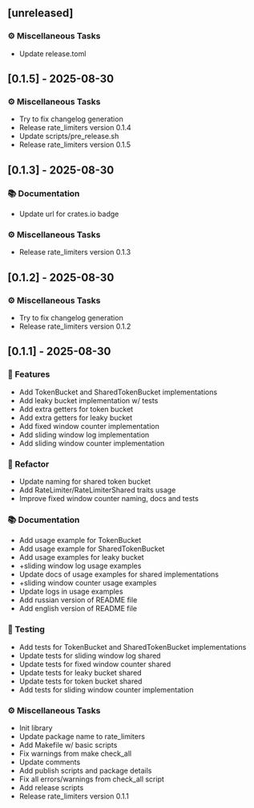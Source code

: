 ## [unreleased]

### ⚙️ Miscellaneous Tasks

- Update release.toml
## [0.1.5] - 2025-08-30

### ⚙️ Miscellaneous Tasks

- Try to fix changelog generation
- Release rate_limiters version 0.1.4
- Update scripts/pre_release.sh
- Release rate_limiters version 0.1.5
## [0.1.3] - 2025-08-30

### 📚 Documentation

- Update url for crates.io badge

### ⚙️ Miscellaneous Tasks

- Release rate_limiters version 0.1.3
## [0.1.2] - 2025-08-30

### ⚙️ Miscellaneous Tasks

- Try to fix changelog generation
- Release rate_limiters version 0.1.2
## [0.1.1] - 2025-08-30

### 🚀 Features

- Add TokenBucket and SharedTokenBucket implementations
- Add leaky bucket implementation w/ tests
- Add extra getters for token bucket
- Add extra getters for leaky bucket
- Add fixed window counter implementation
- Add sliding window log implementation
- Add sliding window counter implementation

### 🚜 Refactor

- Update naming for shared token bucket
- Add RateLimiter/RateLimiterShared traits usage
- Improve fixed window counter naming, docs and tests

### 📚 Documentation

- Add usage example for TokenBucket
- Add usage example for SharedTokenBucket
- Add usage examples for leaky bucket
- +sliding window log usage examples
- Update docs of usage examples for shared implementations
- +sliding window counter usage examples
- Update logs in usage examples
- Add russian version of README file
- Add english version of README file

### 🧪 Testing

- Add tests for TokenBucket and SharedTokenBucket implementations
- Update tests for sliding window log shared
- Update tests for fixed window counter shared
- Update tests for leaky bucket shared
- Update tests for token bucket shared
- Add tests for sliding window counter implementation

### ⚙️ Miscellaneous Tasks

- Init library
- Update package name to rate_limiters
- Add Makefile w/ basic scripts
- Fix warnings from make check_all
- Update comments
- Add publish scripts and package details
- Fix all errors/warnings from check_all script
- Add release scripts
- Release rate_limiters version 0.1.1
